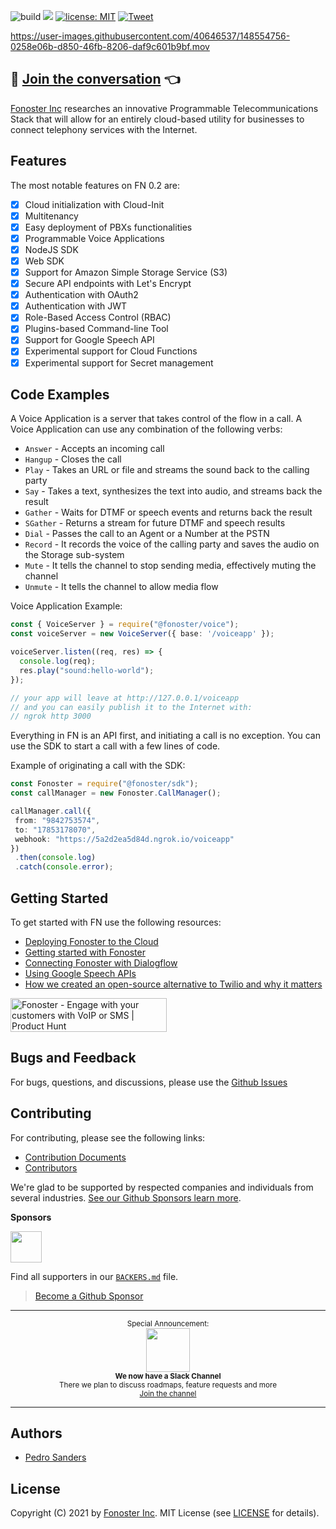 ![build](https://github.com/fonoster/fonoster/workflows/unit%20tests/badge.svg) <a href="./CONTRIBUTING.md"><img src="https://img.shields.io/badge/PRs-welcome-brightgreen.svg"></a> <a href="https://opensource.org/licenses/MIT"><img src="https://img.shields.io/badge/license-MIT-blue.svg" alt="license: MIT"></a> [![Tweet](https://img.shields.io/twitter/url/http/shields.io.svg?style=social)](https://twitter.com/intent/tweet?text=Programmable%20Voice%20&url=https://github.com/fonoster/fonos&via=fonoster&hashtags=voip,sip,webrtc,telephony)

<!-- ![Flow](https://raw.githubusercontent.com/fonoster/fonoster/main/flow.png) -->

https://user-images.githubusercontent.com/40646537/148554756-0258e06b-d850-46fb-8206-daf9c601b9bf.mov

## 💬 [Join the conversation](https://github.com/fonoster/fonoster/discussions) 👈

[Fonoster Inc](https://fonoster.com) researches an innovative Programmable Telecommunications Stack that will allow for an entirely cloud-based utility for businesses to connect telephony services with the Internet.

## Features

The most notable features on FN 0.2 are:

- [x] Cloud initialization with Cloud-Init
- [x] Multitenancy
- [x] Easy deployment of PBXs functionalities
- [x] Programmable Voice Applications
- [x] NodeJS SDK
- [x] Web SDK
- [x] Support for Amazon Simple Storage Service (S3)
- [x] Secure API endpoints with Let's Encrypt
- [x] Authentication with OAuth2
- [X] Authentication with JWT 
- [x] Role-Based Access Control (RBAC)
- [x] Plugins-based Command-line Tool
- [x] Support for Google Speech API
- [x] Experimental support for Cloud Functions
- [x] Experimental support for Secret management

## Code Examples

A Voice Application is a server that takes control of the flow in a call. A Voice Application can use any combination of the following verbs:

- `Answer` - Accepts an incoming call
- `Hangup` - Closes the call
- `Play` - Takes an URL or file and streams the sound back to the calling party
- `Say` - Takes a text, synthesizes the text into audio, and streams back the result
- `Gather` - Waits for DTMF or speech events and returns back the result
- `SGather` - Returns a stream for future DTMF and speech results
- `Dial` - Passes the call to an Agent or a Number at the PSTN
- `Record` - It records the voice of the calling party and saves the audio on the Storage sub-system
- `Mute` - It tells the channel to stop sending media, effectively muting the channel
- `Unmute` - It tells the channel to allow media flow

Voice Application Example:

```typescript
const { VoiceServer } = require("@fonoster/voice");
const voiceServer = new VoiceServer({ base: '/voiceapp' });

voiceServer.listen((req, res) => {
  console.log(req);
  res.play("sound:hello-world");
});

// your app will leave at http://127.0.0.1/voiceapp 
// and you can easily publish it to the Internet with:
// ngrok http 3000
```

Everything in FN is an API first, and initiating a call is no exception. You can use the SDK to start a call with a few lines of code.

Example of originating a call with the SDK:

```typescript
const Fonoster = require("@fonoster/sdk");
const callManager = new Fonoster.CallManager();

callManager.call({
 from: "9842753574",
 to: "17853178070",
 webhook: "https://5a2d2ea5d84d.ngrok.io/voiceapp"
})
 .then(console.log)
 .catch(console.error);
```

## Getting Started

To get started with FN use the following resources:

- [Deploying Fonoster to the Cloud](./docs/operator/deploy-your-server.md)
- [Getting started with Fonoster](https://learn.fonoster.com/)
- [Connecting Fonoster with Dialogflow](https://learn.fonoster.com/docs/tutorials/connecting_with_dialogflow)
- [Using Google Speech APIs](https://learn.fonoster.com/docs/tutorials/using_google_speech)
- [How we created an open-source alternative to Twilio and why it matters](https://github.com/fonoster/blog/blob/main/2021/001/post.md)

<a href="https://www.producthunt.com/posts/fonoster?utm_source=badge-featured&utm_medium=badge&utm_souce=badge-fonoster" target="_blank"><img src="https://api.producthunt.com/widgets/embed-image/v1/featured.svg?post_id=319527&theme=light" alt="Fonoster - Engage with your customers with VoIP or SMS | Product Hunt" style="width: 250px; height: 54px;" width="250" height="54" /></a>

## Bugs and Feedback

For bugs, questions, and discussions, please use the [Github Issues](https://github.com/fonoster/fonoster/issues)

## Contributing

For contributing, please see the following links:

 - [Contribution Documents](https://github.com/fonoster/fonoster/blob/master/CONTRIBUTING.md)
 - [Contributors](https://github.com/fonoster/fonoster/contributors)

We're glad to be supported by respected companies and individuals from several industries. [See our Github Sponsors learn more](https://github.com/sponsors/psanders).

**Sponsors**

<a href="https://github.com/sponsors/psanders"><img src="https://www.camanio.com/en/wp-content/uploads/sites/11/2018/09/camanio-carerund-cclogga-transparent.png" height="50"/></a>

Find all supporters in our [`BACKERS.md`](./BACKERS.md) file.

> [Become a Github Sponsor](https://github.com/sponsors/fonoster)

---

<p align="center">
		<sup>Special Announcement:</sup>
		<br>
		<a href="https://form.typeform.com/to/CvQqk9">
			<img width="70px" src="https://assets.brandfolder.com/pl546j-7le8zk-afym5u/original/Slack_Mark_Web.png">
		</a>
		<br>
		<sub><b>We now have a Slack Channel</b></sub>
		<br>
		<sub>There we plan to discuss roadmaps, feature requests and more<br><a href="https://form.typeform.com/to/CvQqk9">Join the channel</a></sub>
</p>

---

## Authors
 - [Pedro Sanders](https://github.com/psanders)

## License
Copyright (C) 2021 by [Fonoster Inc](https://fonoster.com). MIT License (see [LICENSE](https://github.com/fonoster/fonoster/blob/master/LICENSE) for details).

